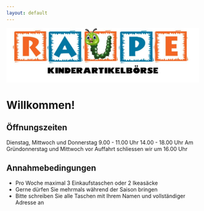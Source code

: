 ```yaml
---
layout: default
---
```


![Raupe](raupe.jpeg)

# Willkommen!

## Öffnungszeiten

Dienstag, Mittwoch und Donnerstag
9.00 - 11.00 Uhr
14.00 - 18.00 Uhr
Am Gründonnerstag und Mittwoch vor Auffahrt schliessen wir um 16.00 Uhr

## Annahmebedingungen

* Pro Woche maximal 3 Einkaufstaschen oder 2 Ikeasäcke
* Gerne dürfen Sie mehrmals während der Saison bringen
* Bitte schreiben Sie alle Taschen mit Ihrem Namen und vollständiger Adresse an



